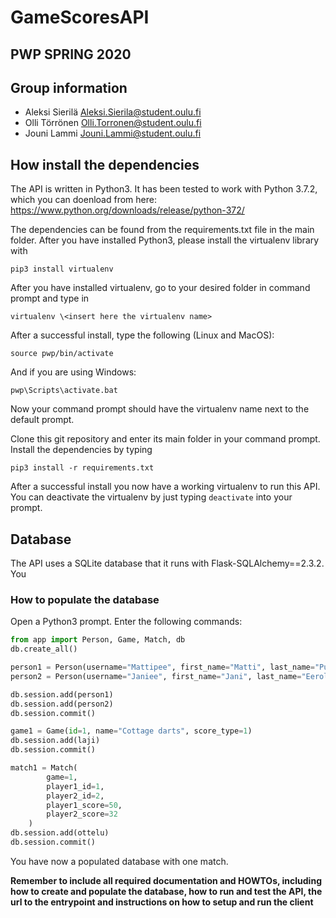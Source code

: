 # GameScoresAPI
## PWP SPRING 2020
## Group information
* Aleksi Sierilä Aleksi.Sierila@student.oulu.fi
* Olli Törrönen Olli.Torronen@student.oulu.fi
* Jouni Lammi Jouni.Lammi@student.oulu.fi

## How install the dependencies
The API is written in Python3. It has been tested to work with Python 3.7.2, which you can doenload from here: https://www.python.org/downloads/release/python-372/

The dependencies can be found from the requirements.txt file in the main folder. After you have installed Python3, please install the virtualenv library with
```
pip3 install virtualenv
```
After you have installed virtualenv, go to your desired folder in command prompt and type in

```
virtualenv \<insert here the virtualenv name>
```

After a successful install, type the following (Linux and MacOS):
```
source pwp/bin/activate
```

And if you are using Windows:


```
pwp\Scripts\activate.bat
```

Now your command prompt should have the virtualenv name next to the default prompt.

Clone this git repository and enter its main folder in your command prompt. Install the dependencies by typing

```
pip3 install -r requirements.txt
```

After a successful install you now have a working virtualenv to run this API. You can deactivate the virtualenv by just typing
```deactivate``` into your prompt.

## Database
The API uses a SQLite database that it runs with Flask-SQLAlchemy==2.3.2. You
### How to populate the database
Open a Python3 prompt. Enter the following commands:

```python
from app import Person, Game, Match, db
db.create_all()

person1 = Person(username="Mattipee", first_name="Matti", last_name="Pulkkinen")
person2 = Person(username="Janiee", first_name="Jani", last_name="Eerola")

db.session.add(person1)
db.session.add(person2)
db.session.commit()

game1 = Game(id=1, name="Cottage darts", score_type=1)
db.session.add(laji)
db.session.commit()

match1 = Match(
        game=1,
        player1_id=1,
        player2_id=2,
        player1_score=50,
        player2_score=32
    )
db.session.add(ottelu)
db.session.commit()
```

You have now a populated database with one match.

__Remember to include all required documentation and HOWTOs, including how to create and populate the database, how to run and test the API, the url to the entrypoint and instructions on how to setup and run the client__


